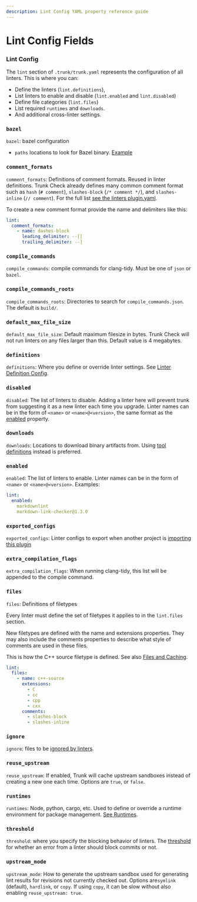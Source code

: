 ```yaml
---
description: Lint Config YAML property reference guide
---
```


# Lint Config Fields

### Lint Config

The `lint` section of `.trunk/trunk.yaml` represents the configuration of all linters. This is where you can:

* Define the linters (`lint.definitions`),
* List linters to enable and disable (`lint.enabled` and `lint.disabled`)
* Define file categories (`lint.files`)
* List required `runtimes` and `downloads`.
* And additional cross-linter settings.

### `bazel`

`bazel`: bazel configuration

* `paths` locations to look for Bazel binary. [Example](../configuring-existing-linters/#using-bazel)

### `comment_formats`

`comment_formats`: Definitions of comment formats. Reused in linter definitions. Trunk Check already defines many common comment format such as `hash` (`# comment`), `slashes-block` (`/* comment */`), and `slashes-inline` (`// comment`). For the full list [see the linters plugin.yaml](https://github.com/trunk-io/plugins/blob/main/linters/plugin.yaml).

To create a new comment format provide the name and delimiters like this:

```yaml
lint:
  comment_formats:
    - name: dashes-block
      leading_delimiter: --[[
      trailing_delimiter: --]
```

### `compile_commands`

`compile_commands`: compile commands for clang-tidy. Must be one of `json` or `bazel`.

### `compile_commands_roots`

`compile_commands_roots`: Directories to search for `compile_commands.json`. The default is `build/`.

### `default_max_file_size`

`default_max_file_size`: Default maximum filesize in bytes. Trunk Check will not run linters on any files larger than this. Default value is 4 megabytes.

### `definitions`

`definitions`: Where you define or override linter settings. See [Linter Definition Config](linter-definition.md).

### `disabled`

`disabled`: The list of linters to disable. Adding a linter here will prevent trunk from suggesting it as a new linter each time you upgrade. Linter names can be in the form of `<name>` or `<name>@<version>`, the same format as the [enabled](lint-config.md#enabled) property.

### `downloads`

`downloads`: Locations to download binary artifacts from. Using [tool definitions](../../advanced-setup/tools/) instead is preferred.

### `enabled`

`enabled`: The list of linters to enable. Linter names can be in the form of `<name>` or `<name>@<version>`. Examples:

```yaml
lint:
  enabled:
    markdownlint
    markdown-link-checker@1.3.0
```

### `exported_configs`

`exported_configs`: Linter configs to export when another project is [importing this plugin](../sharing-linters.md)

### `extra_compilation_flags`

`extra_compilation_flags`: When running clang-tidy, this list will be appended to the compile command.

### `files`

`files`: Definitions of filetypes

Every linter must define the set of filetypes it applies to in the `lint.files` section.

New filetypes are defined with the name and extensions properties. They may also include the comments properties to describe what style of comments are used in these files.&#x20;

This is how the C++ source filetype is defined. See also [Files and Caching](files.md#applicable-filetypes).

```yaml
lint:
  files:
    - name: c++-source
      extensions:
        - C
        - cc
        - cpp
        - cxx
      comments:
        - slashes-block
        - slashes-inline
```

### `ignore`

`ignore`: files to be [ignored by linters](../ignoring-issues.md#ignoring-multiple-files).

### `reuse_upstream`

`reuse_upstream`:  If enabled, Trunk will cache upstream sandboxes instead of creating a new one each time. Options are `true`, or `false`.

### `runtimes`

`runtimes`: Node, python, cargo, etc. Used to define or override a runtime environment for package management. [See Runtimes](../../advanced-setup/runtimes.md).

### `threshold`

`threshold`: where you specify the blocking behavior of linters. The [threshold](../README.md#blocking-thresholds) for whether an error from a linter should block commits or not.

### `upstream_mode`

`upstream_mode`: How to generate the upstream sandbox used for generating lint results for revisions not currently checked out. Options are`symlink` (default), `hardlink`, or `copy`. If using `copy`, it can be slow without also enabling `reuse_upstream: true`.
